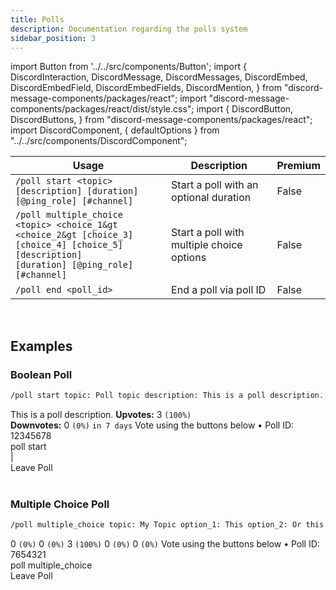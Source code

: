 ```yaml
---
title: Polls
description: Documentation regarding the polls system
sidebar_position: 3
---
```


import Button from '../../src/components/Button';
import {
  DiscordInteraction,
  DiscordMessage,
  DiscordMessages,
  DiscordEmbed,
  DiscordEmbedField,
  DiscordEmbedFields,
  DiscordMention,
} from "discord-message-components/packages/react";
import "discord-message-components/packages/react/dist/style.css";
import {
  DiscordButton,
  DiscordButtons,
} from "discord-message-components/packages/react";
import DiscordComponent, { defaultOptions } from "../../src/components/DiscordComponent";

|     Usage               |  Description   | Premium |
| ----------------------- | ----------- | ----------- |
| <code>/poll start &lt;topic&gt; [description] [duration] [@ping_role] [#channel]</code> | Start a poll with an optional duration       |   False        |
| <code>/poll multiple_choice &lt;topic&gt; &lt;choice_1&gt &lt;choice_2&gt  [choice_3] [choice_4] [choice_5] [description] [duration] [@ping_role] [#channel]</code> | Start a poll with multiple choice options       |   False        |
| <code>/poll end &lt;poll_id&gt;</code>   | End a poll via poll ID        |     False        |

<br/>

## Examples

### Boolean Poll

```txt
/poll start topic: Poll topic description: This is a poll description. duration: 7d
```

<DiscordComponent>
    <DiscordMessage author="Docs Bot" avatar="blue" bot>
        <DiscordEmbed
        embedTitle="Poll topic"
        borderColor="#5865f2"
        timestamp="12/24/2022"
        authorIcon="/img/logo.png"
        footerIcon="/img/logo.png"
        authorName="Poll by User#0000"
        >
        This is a poll description.            
            <DiscordEmbedFields slot="fields" inline="true">
                <DiscordEmbedField fieldTitle="Votes">
                <strong>Upvotes:</strong> 3 <code>(100%)</code>
                <br/>
                <strong>Downvotes:</strong> 0 <code>(0%)</code>
                </DiscordEmbedField>
                <DiscordEmbedField fieldTitle="Ends">
                <code>in 7 days</code>
                </DiscordEmbedField>
            </DiscordEmbedFields>
            <span slot="footer">Vote using the buttons below • Poll ID: 12345678</span>
        </DiscordEmbed>
      <div slot="interactions">
        <DiscordInteraction profile="bob" command>
          poll start
        </DiscordInteraction>
      </div>
      <div>
        <DiscordButtons>
          <DiscordButton type="success" emoji="✅"></DiscordButton>
          <DiscordButton type="secondary" disabled="true">|</DiscordButton>
          <DiscordButton type="danger" emoji="❌"></DiscordButton>
        </DiscordButtons>
      </div>
      <div slot="actions">
        <DiscordButtons>
          <DiscordButton type="danger" emoji="🚪">Leave Poll</DiscordButton>
        </DiscordButtons>
      </div>
    </DiscordMessage>
</DiscordComponent>
<br/>

### Multiple Choice Poll

```txt
/poll multiple_choice topic: My Topic option_1: This option_2: Or this choice option_3: Or even this choice option_4: Even this choice option_5: Or this option
```

<DiscordComponent>
    <DiscordMessage author="Docs Bot" avatar="blue" bot>
        <DiscordEmbed
        embedTitle="My Topic"
        authorIcon="/img/nziie.png"
        authorName="Poll by vNziie--#7777"
        borderColor="#5865F2"
        timestamp="12/24/2022"
        footerIcon="/img/logo.png"
        >          
            <DiscordEmbedFields slot="fields" inline="true">
                <DiscordEmbedField fieldTitle="1️⃣ This">
                  0 <code>(0%)</code>
                </DiscordEmbedField>
                <DiscordEmbedField fieldTitle="2️⃣ Or this choice">
                  0 <code>(0%)</code>
                </DiscordEmbedField>
                <DiscordEmbedField fieldTitle="3️⃣ Or even this choice">
                  3 <code>(100%)</code>
                </DiscordEmbedField>
                <DiscordEmbedField fieldTitle="4️⃣ Even this choice">
                  0 <code>(0%)</code>
                </DiscordEmbedField>
                <DiscordEmbedField fieldTitle="5️⃣ Or this option">
                  0 <code>(0%)</code>
                </DiscordEmbedField>
            </DiscordEmbedFields>
            <span slot="footer">Vote using the buttons below • Poll ID: 7654321</span>
        </DiscordEmbed>
      <div slot="interactions">
        <DiscordInteraction profile="bob" command>
          poll multiple_choice
        </DiscordInteraction>
      </div>
      <div>
        <DiscordButtons>
          <DiscordButton type="primary" emoji="1️⃣"></DiscordButton>
          <DiscordButton type="primary" emoji="2️⃣"></DiscordButton>
          <DiscordButton type="primary" emoji="3️⃣"></DiscordButton>
          <DiscordButton type="primary" emoji="4️⃣"></DiscordButton>
          <DiscordButton type="primary" emoji="5️⃣"></DiscordButton>
        </DiscordButtons>
      </div>
      <div slot="actions">
        <DiscordButtons>
          <DiscordButton type="danger" emoji="🚪">Leave Poll</DiscordButton>
        </DiscordButtons>
      </div>
    </DiscordMessage>
</DiscordComponent>

<br/>
